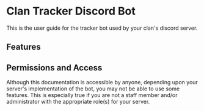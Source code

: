 # Clan Tracker Discord Bot

This is the user guide for the tracker bot used by your clan's discord server.

## Features

## Permissions and Access

Although this documentation is accessible by anyone, depending upon your server's implementation of the bot, you may not be able to use some features. This is especially true if you are not a staff member and/or administrator with the appropriate role\(s\) for your server.

